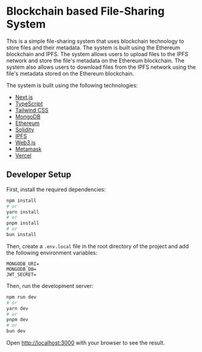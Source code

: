 # Blockchain based File-Sharing System

This is a simple file-sharing system that uses blockchain technology to store files and their metadata. The system is built using the Ethereum blockchain and IPFS. The system allows users to upload files to the IPFS network and store the file's metadata on the Ethereum blockchain. The system also allows users to download files from the IPFS network using the file's metadata stored on the Ethereum blockchain.

The system is built using the following technologies:

- [Next.js](https://nextjs.org/)
- [TypeScript](https://www.typescriptlang.org/)
- [Tailwind CSS](https://tailwindcss.com/)
- [MongoDB](https://www.mongodb.com/)
- [Ethereum](https://ethereum.org/)
- [Solidity](https://docs.soliditylang.org/en/v0.8.7/)
- [IPFS](https://ipfs.io/)
- [Web3.js](https://web3js.readthedocs.io/en/v1.5.2/)
- [Metamask](https://metamask.io/)
- [Vercel](https://vercel.com/)

## Developer Setup

First, install the required dependencies:

```bash
npm install
# or
yarn install
# or
pnpm install
# or
bun install
```

Then, create a `.env.local` file in the root directory of the project and add the following environment variables:

```env
MONGODB_URI=
MONGODB_DB=
JWT_SECRET=
```

Then, run the development server:

```bash
npm run dev
# or
yarn dev
# or
pnpm dev
# or
bun dev
```

Open [http://localhost:3000](http://localhost:3000) with your browser to see the result.
